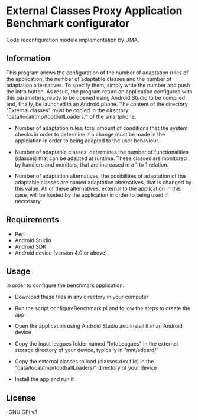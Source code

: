 # External Classes Proxy Application Benchmark configurator

Code reconfiguration module implementation by UMA.

## Information

This program allows the configuration of the number of adaptation rules of the application, the number of adaptable classes and the number of adaptation alternatives. To specify them, simply write the number and push the intro button. As result, the program return an application configured with this parameters, ready to be opened using Android Studio to be compiled and, finally, be launched in an Android phone. The content of the directory "External classes" must be copied in the directory "data/local/tmp/footballLoaders/" of the smartphone.

- Number of adaptation rules: total amount of conditions that the system checks in order to determine if a change must be made in the applciation in order to being adapted to the user behaviour.

- Number of adaptable classes: determines the number of functionalities (classes) that can be adapted at runtime. These classes are monitored by handlers and monitors, that are increased in a 1 to 1 relation.

- Number of adaptation alternatives: the posibilities of adaptation of the adaptable classes are named adaptation alternatives, that is changed by this value. All of these alternatives, external to the application in this case, will be loaded by the application in order to being used if neccesary.

## Requirements

- Perl 
- Android Studio
- Android SDK
- Android device (version 4.0 or above)

## Usage

In order to configure the benchmark application:

- Download these files in any directory in your computer

- Run the script configureBenchmark.pl and follow the steps to create the app

- Open the application using Android Studio and install it in an Android device

- Copy the input leagues folder named "InfoLeagues" in the external
storage directory of your device, typically in "mnt/sdcard/"

- Copy the external classes to load (classes.dex file) in the "data/local/tmp/footballLoaders/"
directory of your device

- Install the app and run it

## License

-GNU GPLv3